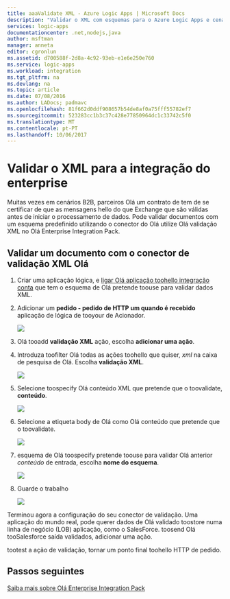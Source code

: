 ```yaml
---
title: aaaValidate XML - Azure Logic Apps | Microsoft Docs
description: "Validar o XML com esquemas para o Azure Logic Apps e cenários B2B utilizando Olá Enterprise Integration Pack"
services: logic-apps
documentationcenter: .net,nodejs,java
author: msftman
manager: anneta
editor: cgronlun
ms.assetid: d700588f-2d8a-4c92-93eb-e1e6e250e760
ms.service: logic-apps
ms.workload: integration
ms.tgt_pltfrm: na
ms.devlang: na
ms.topic: article
ms.date: 07/08/2016
ms.author: LADocs; padmavc
ms.openlocfilehash: 81f662d0ddf908657b54de8af0a75fff55782ef7
ms.sourcegitcommit: 523283cc1b3c37c428e77850964dc1c33742c5f0
ms.translationtype: MT
ms.contentlocale: pt-PT
ms.lasthandoff: 10/06/2017
---
```

# <a name="validate-xml-for-enterprise-integration"></a>Validar o XML para a integração do enterprise

Muitas vezes em cenários B2B, parceiros Olá um contrato de tem de se certificar de que as mensagens hello do que Exchange que são válidas antes de iniciar o processamento de dados. Pode validar documentos com um esquema predefinido utilizando o conector do Olá utilize Olá validação XML no Olá Enterprise Integration Pack.

## <a name="validate-a-document-with-hello-xml-validation-connector"></a>Validar um documento com o conector de validação XML Olá

1. Criar uma aplicação lógica, e [ligar Olá aplicação toohello integração conta](../logic-apps/logic-apps-enterprise-integration-accounts.md "saiba toolink uma aplicação de lógica de tooa da conta de integração") que tem o esquema de Olá pretende toouse para validar dados XML.

2. Adicionar um **pedido - pedido de HTTP um quando é recebido** aplicação de lógica de tooyour de Acionador.

    ![](./media/logic-apps-enterprise-integration-xml/xml-1.png)

3. Olá tooadd **validação XML** ação, escolha **adicionar uma ação**.

4. Introduza toofilter Olá todas as ações toohello que quiser, *xml* na caixa de pesquisa de Olá. Escolha **validação XML**.

    ![](./media/logic-apps-enterprise-integration-xml/xml-2.png)

5. Selecione toospecify Olá conteúdo XML que pretende que o toovalidate, **conteúdo**.

    ![](./media/logic-apps-enterprise-integration-xml/xml-1-5.png)

6. Selecione a etiqueta body de Olá como Olá conteúdo que pretende que o toovalidate.

    ![](./media/logic-apps-enterprise-integration-xml/xml-3.png)

7. esquema de Olá toospecify pretende toouse para validar Olá anterior *conteúdo* de entrada, escolha **nome do esquema**.

    ![](./media/logic-apps-enterprise-integration-xml/xml-4.png)

8. Guarde o trabalho  

    ![](./media/logic-apps-enterprise-integration-xml/xml-5.png)

Terminou agora a configuração do seu conector de validação. Uma aplicação do mundo real, pode querer dados de Olá validado toostore numa linha de negócio (LOB) aplicação, como o SalesForce. toosend Olá tooSalesforce saída validados, adicionar uma ação.

tootest a ação de validação, tornar um ponto final toohello HTTP de pedido.

## <a name="next-steps"></a>Passos seguintes
[Saiba mais sobre Olá Enterprise Integration Pack](../logic-apps/logic-apps-enterprise-integration-overview.md "Saiba mais sobre o pacote de integração do Enterprise")   

